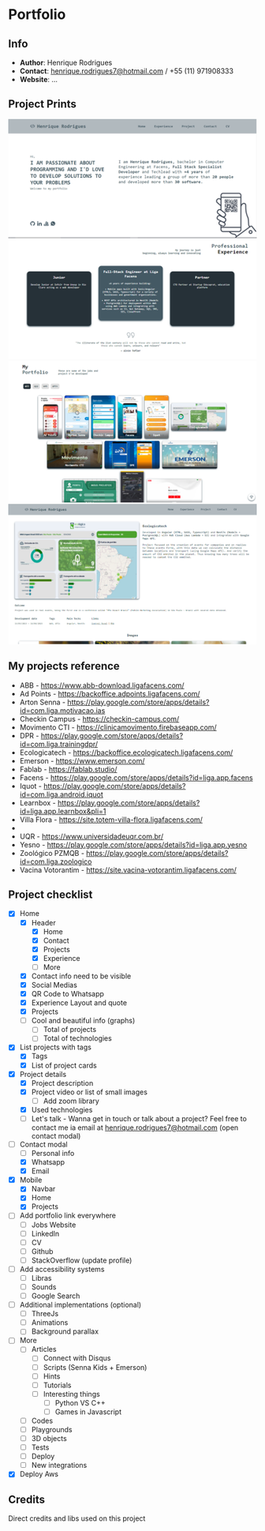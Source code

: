 # Portfolio

## Info
- **Author**: Henrique Rodrigues
- **Contact**: henrique.rodrigues7@hotmail.com / +55 (11) 971908333
- **Website**: ...

## Project Prints

![](src/assets/port1.PNG)
![](src/assets/port2.PNG)
![](src/assets/port3.PNG)
![](src/assets/port4.PNG)

## My projects reference

* ABB - https://www.abb-download.ligafacens.com/
* Ad Points - https://backoffice.adpoints.ligafacens.com/
* Arton Senna - https://play.google.com/store/apps/details?id=com.liga.motivacao.ias
* Checkin Campus - https://checkin-campus.com/
* Movimento CTI - https://clinicamovimento.firebaseapp.com/
* DPR - https://play.google.com/store/apps/details?id=com.liga.trainingdpr/
* Ecologicatech - https://backoffice.ecologicatech.ligafacens.com/
* Emerson - https://www.emerson.com/
* Fablab - https://fablab.studio/
* Facens - https://play.google.com/store/apps/details?id=liga.app.facens
* Iquot - https://play.google.com/store/apps/details?id=com.liga.android.iquot
* Learnbox - https://play.google.com/store/apps/details?id=liga.app.learnbox&pli=1
* Villa Flora - https://site.totem-villa-flora.ligafacens.com/
* 
* UQR - https://www.universidadeuqr.com.br/
* Yesno - https://play.google.com/store/apps/details?id=liga.app.yesno
* Zoológico PZMQB - https://play.google.com/store/apps/details?id=com.liga.zoologico
* Vacina Votorantim - https://site.vacina-votorantim.ligafacens.com/

## Project checklist

- [x] Home
    - [x] Header
        - [x] Home
        - [x] Contact
        - [x] Projects
        - [x] Experience
        - [ ] More
    - [x] Contact info need to be visible
    - [x] Social Medias
    - [x] QR Code to Whatsapp
    - [x] Experience Layout and quote
    - [x] Projects
    - [ ] Cool and beautiful info (graphs)
        - [ ] Total of projects
        - [ ] Total of technologies
- [x] List projects with tags
    - [x] Tags
    - [x] List of project cards
- [x] Project details
    - [x] Project description
    - [x] Project video or list of small images
        - [ ] Add zoom library 
    - [x] Used technologies
    - [ ] Let's talk - Wanna get in touch or talk about a project? Feel free to contact me ia email at henrique.rodrigues7@hotmail.com (open contact modal)
- [ ] Contact modal
    - [ ] Personal info 
    - [x] Whatsapp
    - [x] Email
- [x] Mobile
  - [x] Navbar
  - [x] Home
  - [x] Projects
- [ ] Add portfolio link everywhere
  - [ ] Jobs Website
  - [ ] LinkedIn
  - [ ] CV
  - [ ] Github
  - [ ] StackOverflow (update profile)
- [ ] Add accessibility systems
    - [ ] Libras
    - [ ] Sounds
    - [ ] Google Search
- [ ] Additional implementations (optional)
    - [ ] ThreeJs
    - [ ] Animations
    - [ ] Background parallax
- [ ] More
    - [ ] Articles
        - [ ] Connect with Disqus
        - [ ] Scripts (Senna Kids + Emerson)
        - [ ] Hints
        - [ ] Tutorials
        - [ ] Interesting things
          - [ ] Python VS C++
          - [ ] Games in Javascript
    - [ ] Codes
    - [ ] Playgrounds
    - [ ] 3D objects
    - [ ] Tests
    - [ ] Deploy
    - [ ] New integrations
- [x] Deploy Aws

## Credits

Direct credits and libs used on this project
